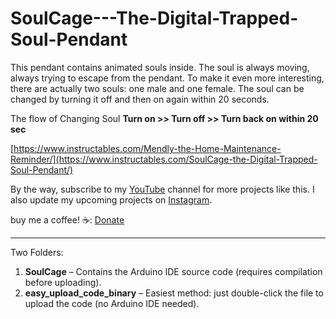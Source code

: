 # SoulCage---The-Digital-Trapped-Soul-Pendant
This pendant contains animated souls inside. The soul is always moving, always trying to escape from the pendant. To make it even more interesting, there are actually two souls: one male and one female.
The soul can be changed by turning it off and then on again within 20 seconds.

The flow of Changing Soul **Turn on >> Turn off >> Turn back on within 20 sec**

[https://www.instructables.com/Mendly-the-Home-Maintenance-Reminder/](https://www.instructables.com/SoulCage-the-Digital-Trapped-Soul-Pendant/)

By the way, subscribe to my [YouTube](https://vishalsoniindia.github.io/redirect-links/youtube-link.html) channel for more projects like this. I also update my upcoming projects on [Instagram](https://vishalsoniindia.github.io/redirect-links/instagram-link.html).

buy me a coffee! ☕: [Donate](https://github.com/vishalsoniindia/BuyMeCoffee)

_____
Two Folders:
1. **SoulCage** – Contains the Arduino IDE source code (requires compilation before uploading).
2. **easy_upload_code_binary** – Easiest method: just double-click the file to upload the code (no Arduino IDE needed).
 
